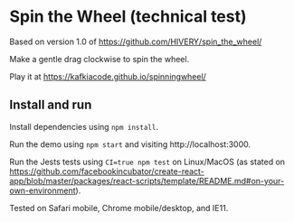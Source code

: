 # Spin the Wheel (technical test)

Based on version 1.0 of https://github.com/HIVERY/spin_the_wheel/

Make a gentle drag clockwise to spin the wheel.

Play it at https://kafkiacode.github.io/spinningwheel/

## Install and run
Install dependencies using `npm install`.

Run the demo using `npm start` and visiting http://localhost:3000.

Run the Jests tests using `CI=true npm test` on Linux/MacOS (as stated on https://github.com/facebookincubator/create-react-app/blob/master/packages/react-scripts/template/README.md#on-your-own-environment).

Tested on Safari mobile, Chrome mobile/desktop, and IE11.


